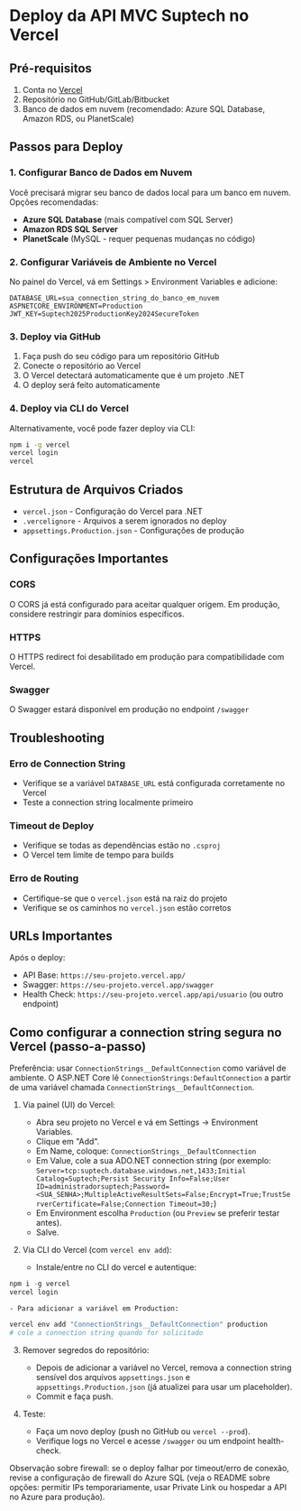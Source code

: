 # Deploy da API MVC Suptech no Vercel

## Pré-requisitos

1. Conta no [Vercel](https://vercel.com)
2. Repositório no GitHub/GitLab/Bitbucket
3. Banco de dados em nuvem (recomendado: Azure SQL Database, Amazon RDS, ou PlanetScale)

## Passos para Deploy

### 1. Configurar Banco de Dados em Nuvem

Você precisará migrar seu banco de dados local para um banco em nuvem. Opções recomendadas:

- **Azure SQL Database** (mais compatível com SQL Server)
- **Amazon RDS SQL Server**
- **PlanetScale** (MySQL - requer pequenas mudanças no código)

### 2. Configurar Variáveis de Ambiente no Vercel

No painel do Vercel, vá em Settings > Environment Variables e adicione:

```
DATABASE_URL=sua_connection_string_do_banco_em_nuvem
ASPNETCORE_ENVIRONMENT=Production
JWT_KEY=Suptech2025ProductionKey2024SecureToken
```

### 3. Deploy via GitHub

1. Faça push do seu código para um repositório GitHub
2. Conecte o repositório ao Vercel
3. O Vercel detectará automaticamente que é um projeto .NET
4. O deploy será feito automaticamente

### 4. Deploy via CLI do Vercel

Alternativamente, você pode fazer deploy via CLI:

```bash
npm i -g vercel
vercel login
vercel
```

## Estrutura de Arquivos Criados

- `vercel.json` - Configuração do Vercel para .NET
- `.vercelignore` - Arquivos a serem ignorados no deploy
- `appsettings.Production.json` - Configurações de produção

## Configurações Importantes

### CORS
O CORS já está configurado para aceitar qualquer origem. Em produção, considere restringir para domínios específicos.

### HTTPS
O HTTPS redirect foi desabilitado em produção para compatibilidade com Vercel.

### Swagger
O Swagger estará disponível em produção no endpoint `/swagger`

## Troubleshooting

### Erro de Connection String
- Verifique se a variável `DATABASE_URL` está configurada corretamente no Vercel
- Teste a connection string localmente primeiro

### Timeout de Deploy
- Verifique se todas as dependências estão no `.csproj`
- O Vercel tem limite de tempo para builds

### Erro de Routing
- Certifique-se que o `vercel.json` está na raiz do projeto
- Verifique se os caminhos no `vercel.json` estão corretos

## URLs Importantes

Após o deploy:
- API Base: `https://seu-projeto.vercel.app/`
- Swagger: `https://seu-projeto.vercel.app/swagger`
- Health Check: `https://seu-projeto.vercel.app/api/usuario` (ou outro endpoint)

## Como configurar a connection string segura no Vercel (passo-a-passo)

Preferência: usar `ConnectionStrings__DefaultConnection` como variável de ambiente. O ASP.NET Core lê `ConnectionStrings:DefaultConnection` a partir de uma variável chamada `ConnectionStrings__DefaultConnection`.

1) Via painel (UI) do Vercel:
	- Abra seu projeto no Vercel e vá em Settings -> Environment Variables.
	- Clique em "Add".
	- Em Name, coloque: `ConnectionStrings__DefaultConnection`
	- Em Value, cole a sua ADO.NET connection string (por exemplo:
	  `Server=tcp:suptech.database.windows.net,1433;Initial Catalog=Suptech;Persist Security Info=False;User ID=administradorsuptech;Password=<SUA_SENHA>;MultipleActiveResultSets=False;Encrypt=True;TrustServerCertificate=False;Connection Timeout=30;`)
	- Em Environment escolha `Production` (ou `Preview` se preferir testar antes).
	- Salve.

2) Via CLI do Vercel (com `vercel env add`):
	- Instale/entre no CLI do vercel e autentique:

```powershell
npm i -g vercel
vercel login
```

	- Para adicionar a variável em Production:

```powershell
vercel env add "ConnectionStrings__DefaultConnection" production
# cole a connection string quando for solicitado
```

3) Remover segredos do repositório:
	- Depois de adicionar a variável no Vercel, remova a connection string sensível dos arquivos `appsettings.json` e `appsettings.Production.json` (já atualizei para usar um placeholder).
	- Commit e faça push.

4) Teste:
	- Faça um novo deploy (push no GitHub ou `vercel --prod`).
	- Verifique logs no Vercel e acesse `/swagger` ou um endpoint health-check.

Observação sobre firewall: se o deploy falhar por timeout/erro de conexão, revise a configuração de firewall do Azure SQL (veja o README sobre opções: permitir IPs temporariamente, usar Private Link ou hospedar a API no Azure para produção).